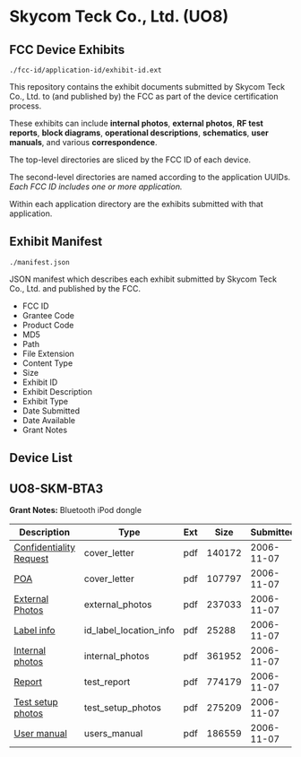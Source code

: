 # Skycom Teck Co., Ltd. (UO8)
## FCC Device Exhibits

```
./fcc-id/application-id/exhibit-id.ext
```

This repository contains the exhibit documents submitted by Skycom Teck Co., Ltd. to (and published by) the FCC as part of the device certification process.

These exhibits can include **internal photos**, **external photos**, **RF test reports**, **block diagrams**, **operational descriptions**, **schematics**, **user manuals**, and various **correspondence**.

The top-level directories are sliced by the FCC ID of each device.

The second-level directories are named according to the application UUIDs. *Each FCC ID includes one or more application.*

Within each application directory are the exhibits submitted with that application. 

## Exhibit Manifest

```
./manifest.json
```

JSON manifest which describes each exhibit submitted by Skycom Teck Co., Ltd. and published by the FCC.

- FCC ID
- Grantee Code
- Product Code
- MD5
- Path
- File Extension
- Content Type
- Size
- Exhibit ID
- Exhibit Description
- Exhibit Type
- Date Submitted
- Date Available
- Grant Notes

## Device List
## UO8-SKM-BTA3
**Grant Notes:** Bluetooth iPod dongle

| Description | Type | Ext | Size | Submitted | Available |
| ----------- | ---- | --- | ---- | --------- | --------- |
| [Confidentiality Request](UO8-SKM-BTA3/950c056bb3f678a75ead82bcc7b8dbbb/724997.pdf) | cover_letter | pdf | 140172 | 2006-11-07 | 2006-11-07 |
| [POA](UO8-SKM-BTA3/950c056bb3f678a75ead82bcc7b8dbbb/724998.pdf) | cover_letter | pdf | 107797 | 2006-11-07 | 2006-11-07 |
| [External Photos](UO8-SKM-BTA3/950c056bb3f678a75ead82bcc7b8dbbb/724999.pdf) | external_photos | pdf | 237033 | 2006-11-07 | 2006-11-07 |
| [Label info](UO8-SKM-BTA3/950c056bb3f678a75ead82bcc7b8dbbb/725000.pdf) | id_label_location_info | pdf | 25288 | 2006-11-07 | 2006-11-07 |
| [Internal photos](UO8-SKM-BTA3/950c056bb3f678a75ead82bcc7b8dbbb/725001.pdf) | internal_photos | pdf | 361952 | 2006-11-07 | 2006-11-07 |
| [Report](UO8-SKM-BTA3/950c056bb3f678a75ead82bcc7b8dbbb/725004.pdf) | test_report | pdf | 774179 | 2006-11-07 | 2006-11-07 |
| [Test setup photos](UO8-SKM-BTA3/950c056bb3f678a75ead82bcc7b8dbbb/725005.pdf) | test_setup_photos | pdf | 275209 | 2006-11-07 | 2006-11-07 |
| [User manual](UO8-SKM-BTA3/950c056bb3f678a75ead82bcc7b8dbbb/725006.pdf) | users_manual | pdf | 186559 | 2006-11-07 | 2006-11-07 |
